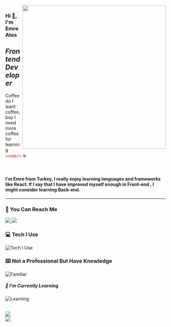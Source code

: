 <img src="https://media.giphy.com/media/ASd0Ukj0y3qMM/giphy.gif" align="right" width="450" height="auto" margin="5px">

### Hi :wave:, I'm Emre Ates

## _Frontend Developer_

 Coffee do I want coffee, boy I need more coffee for learning <font color="red"> `<code/>` </font> :coffee:

<br>



#### I'm Emre from Turkey, I really enjoy learning languages and frameworks like React. If I say that I have improved myself enough in Front-end , I might consider learning Back-end.

***

### :speech_balloon: You Can Reach Me 

<a href="https://www.linkedin.com/in/emresates/">
  <img src="https://skillicons.dev/icons?i=linkedin" />
</a>

<a href="https://www.instagram.com/secenory/">
  <img src="https://skillicons.dev/icons?i=instagram" />
</a>

### :computer: Tech I Use

![Tech I Use](https://skillicons.dev/icons?i=react,nextjs,js,html,sass,css,bootstrap,tailwind,materialui,styledcomponents,jquery,postgres,mongodb,nodejs,express&perline=7)

### :keyboard: Not a Professional But Have Knowledge

![Familiar](https://skillicons.dev/icons?i=redux,graphql,django)

##### :notebook: I'm Currently Learning

![Learning](https://skillicons.dev/icons?i=threejs)

<br>

<img src="https://github-readme-stats.vercel.app/api?username=emresates&theme=radical&hide=contribs">

<br>

<img src="https://github-readme-stats.vercel.app/api/top-langs/?username=emresates&layout=compact">

